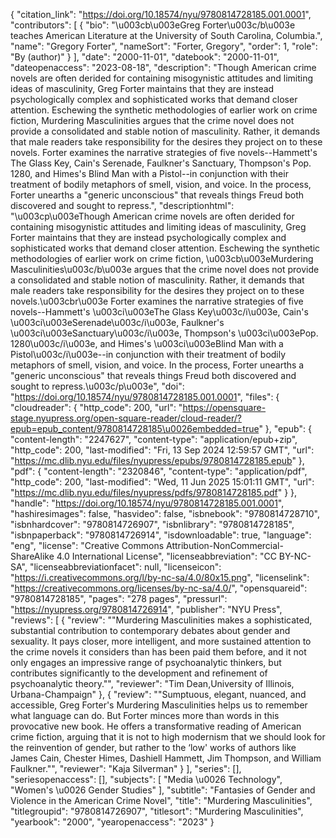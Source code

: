 {
   "citation_link": "https://doi.org/10.18574/nyu/9780814728185.001.0001",
   "contributors": [
     {
       "bio": "\u003cb\u003eGreg Forter\u003c/b\u003e teaches American Literature at the University of South Carolina, Columbia.",
       "name": "Gregory Forter",
       "nameSort": "Forter, Gregory",
       "order": 1,
       "role": "By (author)"
     }
   ],
   "date": "2000-11-01",
   "datebook": "2000-11-01",
   "dateopenaccess": "2023-08-18",
   "description": "Though American crime novels are often derided for containing misogynistic attitudes and limiting ideas of masculinity, Greg Forter maintains that they are instead psychologically complex and sophisticated works that demand closer attention. Eschewing the synthetic methodologies of earlier work on crime fiction, Murdering Masculinities argues that the crime novel does not provide a consolidated and stable notion of masculinity. Rather, it demands that male readers take responsibility for the desires they project on to these novels. Forter examines the narrative strategies of five novels--Hammett's The Glass Key, Cain's Serenade, Faulkner's Sanctuary, Thompson's Pop. 1280, and Himes's Blind Man with a Pistol--in conjunction with their treatment of bodily metaphors of smell, vision, and voice. In the process, Forter unearths a \"generic unconscious\" that reveals things Freud both discovered and sought to repress.",
   "descriptionhtml": "\u003cp\u003eThough American crime novels are often derided for containing misogynistic attitudes and limiting ideas of masculinity, Greg Forter maintains that they are instead psychologically complex and sophisticated works that demand closer attention. Eschewing the synthetic methodologies of earlier work on crime fiction, \u003cb\u003eMurdering Masculinities\u003c/b\u003e argues that the crime novel does not provide a consolidated and stable notion of masculinity. Rather, it demands that male readers take responsibility for the desires they project on to these novels.\u003cbr\u003e Forter examines the narrative strategies of five novels--Hammett's \u003ci\u003eThe Glass Key\u003c/i\u003e, Cain's \u003ci\u003eSerenade\u003c/i\u003e, Faulkner's \u003ci\u003eSanctuary\u003c/i\u003e, Thompson's \u003ci\u003ePop. 1280\u003c/i\u003e, and Himes's \u003ci\u003eBlind Man with a Pistol\u003c/i\u003e--in conjunction with their treatment of bodily metaphors of smell, vision, and voice. In the process, Forter unearths a \"generic unconscious\" that reveals things Freud both discovered and sought to repress.\u003c/p\u003e",
   "doi": "https://doi.org/10.18574/nyu/9780814728185.001.0001",
   "files": {
     "cloudreader": {
       "http_code": 200,
       "url": "https://opensquare-stage.nyupress.org/open-square-reader/cloud-reader/?epub=epub_content/9780814728185\u0026embedded=true"
     },
     "epub": {
       "content-length": "2247627",
       "content-type": "application/epub+zip",
       "http_code": 200,
       "last-modified": "Fri, 13 Sep 2024 12:59:57 GMT",
       "url": "https://mc.dlib.nyu.edu/files/nyupress/epubs/9780814728185.epub"
     },
     "pdf": {
       "content-length": "2320846",
       "content-type": "application/pdf",
       "http_code": 200,
       "last-modified": "Wed, 11 Jun 2025 15:01:11 GMT",
       "url": "https://mc.dlib.nyu.edu/files/nyupress/pdfs/9780814728185.pdf"
     }
   },
   "handle": "https://doi.org/10.18574/nyu/9780814728185.001.0001",
   "hashiresimages": false,
   "hasvideo": false,
   "isbnebook": "9780814728710",
   "isbnhardcover": "9780814726907",
   "isbnlibrary": "9780814728185",
   "isbnpaperback": "9780814726914",
   "isdownloadable": true,
   "language": "eng",
   "license": "Creative Commons Attribution-NonCommercial-ShareAlike 4.0 International License",
   "licenseabbreviation": "CC BY-NC-SA",
   "licenseabbreviationfacet": null,
   "licenseicon": "https://i.creativecommons.org/l/by-nc-sa/4.0/80x15.png",
   "licenselink": "https://creativecommons.org/licenses/by-nc-sa/4.0/",
   "opensquareid": "9780814728185",
   "pages": "278 pages",
   "pressurl": "https://nyupress.org/9780814726914",
   "publisher": "NYU Press",
   "reviews": [
     {
       "review": "\"Murdering Masculinities makes a sophisticated, substantial contribution to contemporary debates about gender and sexuality. It pays closer, more intelligent, and more sustained attention to the crime novels it considers than has been paid them before, and it not only engages an impressive range of psychoanalytic thinkers, but contributes significantly to the development and refinement of psychoanalytic theory.\"",
       "reviewer": "Tim Dean,University of Illinois, Urbana-Champaign"
     },
     {
       "review": "\"Sumptuous, elegant, nuanced, and accessible, Greg Forter's Murdering Masculinities helps us to remember what language can do. But Forter minces more than words in this provocative new book. He offers a transformative reading of American crime fiction, arguing that it is not to high modernism that we should look for the reinvention of gender, but rather to the ‘low' works of authors like James Cain, Chester Himes, Dashiell Hammett, Jim Thompson, and William Faulkner.\"",
       "reviewer": "Kaja Silverman"
     }
   ],
   "series": [],
   "seriesopenaccess": [],
   "subjects": [
     "Media \u0026 Technology",
     "Women's \u0026 Gender Studies"
   ],
   "subtitle": "Fantasies of Gender and Violence in the American Crime Novel",
   "title": "Murdering Masculinities",
   "titlegroupid": "9780814726907",
   "titlesort": "Murdering Masculinities",
   "yearbook": "2000",
   "yearopenaccess": "2023"
 }

